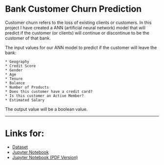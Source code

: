 # Bank Customer Churn Prediction

Customer churn refers to the loss of existing clients or customers. In this project I have created a ANN (artificial neural network) model that will predict if the customer (or clients) will continue or discontinue to be the customer of that bank.

The input values for our ANN model to predict if the customer will leave the bank:
```
* Geography
* Credit Score
* Gender
* Age 
* Tenure
* Balance
* Number of Products
* Does this customer have a credit card?
* Is this customer an Active Member?
* Estimated Salary
```
The output value will be a boolean value.

----------------------------------------

# Links for: 

* [Dataset](https://github.com/KarthikShetty27/Bank-Customer-Churn-Prediction/tree/main/Data_Files)
* [Jupyter Notebook](https://github.com/KarthikShetty27/Bank-Customer-Churn-Prediction/blob/main/Code/IIS_MiniProject_ANN_Model.ipynb)
* [Jupyter Notebook (PDF Version)](https://github.com/KarthikShetty27/Bank-Customer-Churn-Prediction/blob/main/Code/IIS_MiniProject_ANN_Model.pdf)
